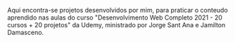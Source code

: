 Aqui encontra-se projetos desenvolvidos por mim, para praticar o conteudo aprendido nas aulas do curso "Desenvolvimento Web Completo 2021 - 20 cursos + 20 projetos" da Udemy, ministrado por Jorge Sant Ana e Jamilton Damasceno.